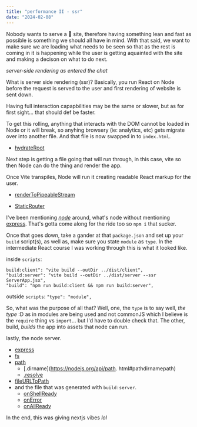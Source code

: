 ```yaml
---
title: "performance II - ssr"
date: "2024-02-08"
---
```


Nobody wants to serve a 💩 site, therefore having something lean and fast as possible is something we should all have in mind. With that said, we want to make sure we are loading what needs to be seen so that as the rest is coming in it is happening while the user is getting aquainted with the site and making a decison on what to do next.

_server-side rendering as entered the chat_

What is server side rendering (ssr)?
Basically, you run React on Node before the request is served to the user and first rendering of website is sent down.

Having full interaction capapbilities may be the same or slower, but as for first sight... that should def be faster.

To get this rolling, anything that interacts with the DOM cannot be loaded in Node or it will break, so anyhing browsery (ie: analytics, etc) gets migrate over into another file. And that file is now swapped in to `index.html`.

- [hydrateRoot](https://react.dev/reference/react-dom/client/hydrateRoot)

Next step is getting a file going that will run through, in this case, vite so then Node can do the thing and render the app.

Once Vite transpiles, Node will run it creating readable React markup for the user.

- [renderToPipeableStream](https://react.dev/reference/react-dom/server/renderToPipeableStream)

- [StaticRouter](https://reactrouter.com/en/main/router-components/static-router)

I've been mentioning _[node](https://nodejs.org/en)_ around, what's node without mentioning [express](https://expressjs.com/). That's gotta come along for the ride too so `npm i` that sucker.

Once that goes down, take a gander at that `package.json` and set up your `build` script(s), as well as, make sure you state `module` as `type`. In the intermediate React course I was working through this is what it looked like.

inside `scripts`:
```
build:client": "vite build --outDir ../dist/client",
"build:server": "vite build --outDir ../dist/server --ssr ServerApp.jsx",
"build": "npm run build:client && npm run build:server",
```

outside `scripts`:
`"type": "module",`

So, what was the purpose of all that? Well, one, the `type` is to say well, _the type_ :D as in modules are being used and not commonJS which I believe is the `require` thing vs `import`... but I'd have to double check that. The other, build, _builds_ the app into assets that node can run.

lastly, the node server. 
- [express]((https://expressjs.com/))
- [fs](https://nodejs.org/api/fs.html#fsreadfilesyncpath-options)
- [path](https://nodejs.org/api/path.html#path)
    - [.dirname](https://nodejs.org/api/path.
    html#pathdirnamepath)
    - [.resolve](https://nodejs.org/api/path.html#pathresolvepaths)
- [fileURLToPath](https://nodejs.org/api/path.html#pathresolvepaths)
- and the file that was generated with `build:server`.
    - [onShellReady](https://react.dev/reference/react-dom/server/renderToPipeableStream#rendering-a-react-tree-as-html-to-a-nodejs-stream)
    - [onError](https://react.dev/reference/react-dom/server/renderToPipeableStream#logging-crashes-on-the-server)
    - [onAllReady](https://react.dev/reference/react-dom/server/renderToPipeableStream#waiting-for-all-content-to-load-for-crawlers-and-static-generation)

In the end, this was giving nextjs vibes _lol_